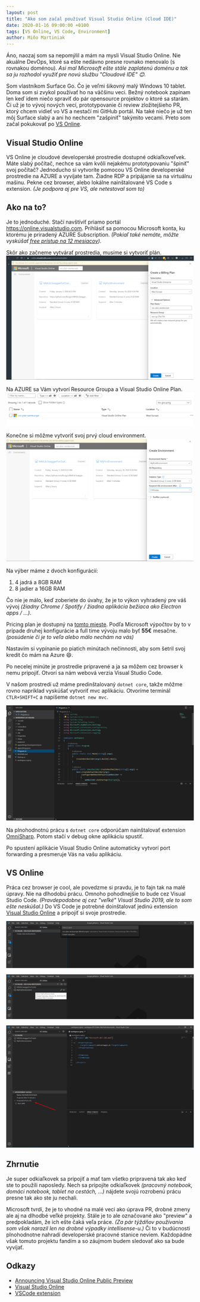 ```yaml
---
layout: post
title: "Ako som začal používať Visual Studio Online (Cloud IDE)"
date: 2020-01-16 09:00:00 +0100
tags: [VS Online, VS Code, Environment]
author: Miňo Martiniak
---
```


Áno, naozaj som sa nepomýlil a mám na mysli Visual Studio Online. Nie akuálne DevOps, ktoré sa ešte nedávno presne rovnako menovalo (s rovnakou doménou). *Asi mal Microsoft ešte stále zaplatenú doménu a tak sa ju rozhodol využiť pre novú službu "Cloudové IDE" 😊.*

Som vlastníkom Surface Go. Čo je veľmi šikovný malý Windows 10 tablet. Doma som si zvykol používať ho na väčšinu veci. Bežný notebook zapínam len keď idem niečo spraviť do pár opensource projektov o ktoré sa starám. Či už je to vývoj nových vecí, prototypovanie či review zložitejšieho PR, ktorý chcem vidieť vo VS a nestačí mi GitHub portál. Na také niečo je už ten môj Surface slabý a ani ho nechcem "zašpiniť" takýmito vecami. Preto som začal pokukovať po [VS Online](https://online.visualstudio.com).

## Visual Studio Online

VS Online je cloudové developerské prostredie dostupné odkiaľkoveľvek. Máte slabý počítač, nechce sa vám kvôli nejakému prototypovaniu "špiniť" svoj počítač? Jednoducho si vytvoríte pomocou VS Online developerské prostredie na AZURE a vyvíjate tam. Žiadne RDP a pripájanie sa na virtuálnu mašinu. Pekne cez browser, alebo lokálne nainštalované VS Code s extension. *(Je podpora aj pre VS, ale netestoval som to)*

## Ako na to?

Je to jednoduché. Stačí navštíviť priamo portál https://online.visualstudio.com. Prihlásiť sa pomocou Microsoft konta, ku ktorému je priradený AZURE Subscription. *(Pokiaľ také nemáte, môžte vyskúšať [free prístup na 12 mesiacov](https://azure.microsoft.com/en-us/free/)).*

Skôr ako začneme vytvárať prostredia, musíme si vytvoriť plán.
![Billing plan](/assets/images/vsonline/BillingPlan.png)

Na AZURE sa Vám vytvorí Resource Groupa a Visual Studio Online Plan.
![AZURE Plan](/assets/images/vsonline/Azure.png)

Konečne si môžme vytvoriť svoj prvý cloud environment.
![Creating environment](/assets/images/vsonline/CreateEnvironment.png)

Na výber máme z dvoch konfigurácií:

1. 4 jadrá a 8GB RAM
2. 8 jadier a 16GB RAM

Čo nie je málo, keď zoberiete do úvahy, že je to výkon vyhradený pre váš vývoj *(žiadny Chrome / Spotify / žiadna aplikácia bežiaca ako Electron apps / ...)*.

Pricing plan je dostupný na [tomto mieste](https://azure.microsoft.com/en-us/pricing/details/visual-studio-online/).
Podľa Microsoft výpočtov by to v prípade druhej konfigurácie a full time vývoju malo byť **55€** mesačne. *(posúdenie či je to veľa alebo málo nechám na vás)*

Nastavím si vypínanie po piatich minútach nečinnosti, aby som šetril svoj kredit čo mám na Azure 😄.

Po necelej minúte je prostredie pripravené a ja sa môžem cez browser k nemu pripojiť.
Otvorí sa nám webová verzia Visual Studio Code.

V našom prostredí už máme predinštalovaný `dotnet core`, takže môžme rovno napríklad vyskúšať vytvoriť mvc aplikáciu. Otvoríme terminál `CTLR+SHIFT+C` a napíšeme `dotnet new mvc`.

![Visual Studio Code](/assets/images/vsonline/VisualStudioCode.png)

Na plnohodnotnú prácu s `dotnet core` odporúčam nainštalovať extension [OmniSharp](https://marketplace.visualstudio.com/items?itemName=ms-vscode.csharp). Potom stačí v debug okne aplikáciu spustiť.

Po spustení aplikácie Visual Studio Online automaticky vytvorí port forwarding a presmeruje Vás na vašu aplikáciu.

## VS Online

Práca cez browser je cool, ale povedzme si pravdu, je to fajn tak na malé úpravy. Nie na dlhodobú prácu. Omnoho pohodlnejšie to bude cez Visual Studio Code. *(Pravdepodobne aj cez "veľké" Visual Studio 2019, ale to som ešte neskúšal.)* Do VS Code je potrebné doinštalovať jedinú extension [Visual Studio Online](https://marketplace.visualstudio.com/items?itemName=ms-vsonline.vsonline) a pripojiť si svoje prostredie.

![Select plan](/assets/images/vsonline/SelectPlan.png)

![Select environment](/assets/images/vsonline/SelectEnvironment.png)

![Forward port](/assets/images/vsonline/Ports.png)

## Zhrnutie

Je super odkiaľkovek sa pripojiť a mať tam všetko pripravená tak ako keď ste to použili naposledy. Nech sa pripojíte odkiaľkovek *(pracovný notebook, domáci notebook, tablet na cestách, ...)* nájdete svojú rozrobenú prácu presne tak ako ste ju nechali.

Microsoft tvrdí, že je to vhodné na malé veci ako úprava PR, drobné zmeny ale aj na dlhodbé veľké projekty. Stále je to ale označované ako "preview" a predpokladám, že ich ešte čaká veľa práce. *(Za pár týždňov používania som však narazil len na drobné výpadky intellisense-u.)* Či to v budúcnosti plnohodnotne nahradí developerské pracovné stanice neviem. Každopádne však tomuto projektu fandím a so záujmom budem sledovať ako sa bude vyvíjať.

## Odkazy

- [Announcing Visual Studio Online Public Preview](https://devblogs.microsoft.com/visualstudio/announcing-visual-studio-online-public-preview/?WT.mc_id=-blog-scottha)
- [Visual Studio Online](https://visualstudio.microsoft.com/cs/services/visual-studio-online/?rr=https%3A%2F%2Fwww.google.com%2F)
- [VSCode extension](https://marketplace.visualstudio.com/items?itemName=ms-vsonline.vsonline)